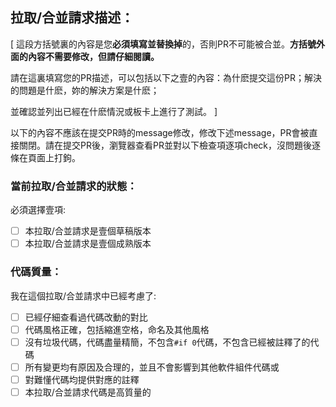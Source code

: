 ## 拉取/合並請求描述：

[
這段方括號裏的內容是您**必須填寫並替換掉**的，否則PR不可能被合並。**方括號外面的內容不需要修改，但請仔細閱讀。**

請在這裏填寫您的PR描述，可以包括以下之壹的內容：為什麽提交這份PR；解決的問題是什麽，妳的解決方案是什麽；

並確認並列出已經在什麽情況或板卡上進行了測試。
]

以下的內容不應該在提交PR時的message修改，修改下述message，PR會被直接關閉。請在提交PR後，瀏覽器查看PR並對以下檢查項逐項check，沒問題後逐條在頁面上打鉤。

### 當前拉取/合並請求的狀態：

必須選擇壹項:

- [ ] 本拉取/合並請求是壹個草稿版本
- [ ] 本拉取/合並請求是壹個成熟版本

### 代碼質量：

我在這個拉取/合並請求中已經考慮了:

- [ ] 已經仔細查看過代碼改動的對比
- [ ] 代碼風格正確，包括縮進空格，命名及其他風格
- [ ] 沒有垃圾代碼，代碼盡量精簡，不包含`#if 0`代碼，不包含已經被註釋了的代碼
- [ ] 所有變更均有原因及合理的，並且不會影響到其他軟件組件代碼或
- [ ] 對難懂代碼均提供對應的註釋
- [ ] 本拉取/合並請求代碼是高質量的
